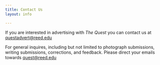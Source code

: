 ```yaml
---
title: Contact Us
layout: info

---
```

If you are interested in advertising with _The Quest_ you can contact 
us at <a href=”mailto:&#113;&#117;&#101;&#115;&#116;&#097;&#100;&#118;&#101;&#114;&#116;&#064;&#114;&#101;&#101;&#100;&#046;&#101;&#100;&#117;”>&#113;&#117;&#101;&#115;&#116;&#097;&#100;&#118;&#101;&#114;&#116;&#064;&#114;&#101;&#101;&#100;&#046;&#101;&#100;&#117;</a>

For general inquires, including but not limited to photograph submissions, writing submissions, corrections, 
and feedback. Please direct your emails towards <a href=”mailto:&#113;&#117;&#101;&#115;&#116;&#064;&#114;&#101;&#101;&#100;&#046;&#101;&#100;&#117;”>&#113;&#117;&#101;&#115;&#116;&#064;&#114;&#101;&#101;&#100;&#046;&#101;&#100;&#117;</a>
